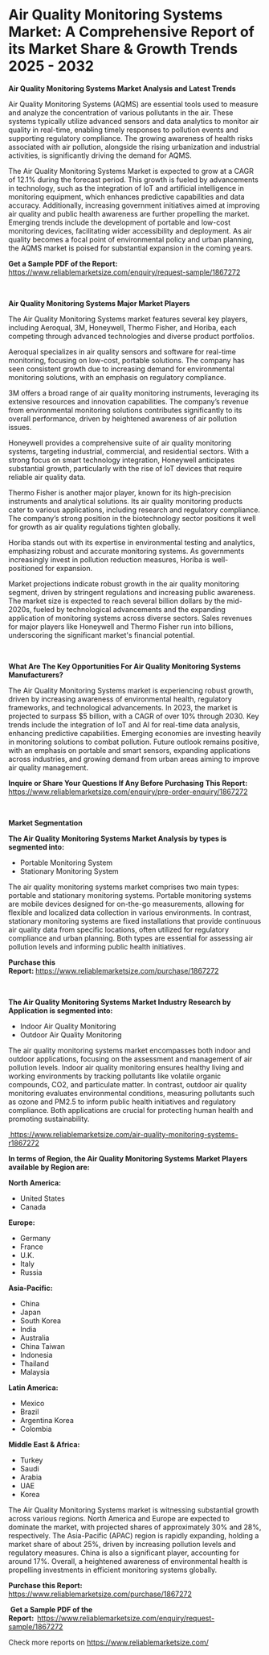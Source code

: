 <p><h1>Air Quality Monitoring Systems Market: A Comprehensive Report of its Market Share & Growth Trends 2025 - 2032</h1></p><p><strong>Air Quality Monitoring Systems Market Analysis and Latest Trends</strong></p>
<p><p>Air Quality Monitoring Systems (AQMS) are essential tools used to measure and analyze the concentration of various pollutants in the air. These systems typically utilize advanced sensors and data analytics to monitor air quality in real-time, enabling timely responses to pollution events and supporting regulatory compliance. The growing awareness of health risks associated with air pollution, alongside the rising urbanization and industrial activities, is significantly driving the demand for AQMS.</p><p>The Air Quality Monitoring Systems Market is expected to grow at a CAGR of 12.1% during the forecast period. This growth is fueled by advancements in technology, such as the integration of IoT and artificial intelligence in monitoring equipment, which enhances predictive capabilities and data accuracy. Additionally, increasing government initiatives aimed at improving air quality and public health awareness are further propelling the market. Emerging trends include the development of portable and low-cost monitoring devices, facilitating wider accessibility and deployment. As air quality becomes a focal point of environmental policy and urban planning, the AQMS market is poised for substantial expansion in the coming years.</p></p>
<p><strong>Get a Sample PDF of the Report:&nbsp;</strong> <a href="https://www.reliablemarketsize.com/enquiry/request-sample/1867272?utm_campaign=2295&utm_medium=2&utm_source=Github&utm_content=ia&utm_term=19022025&utm_id=air-quality-monitoring-systems">https://www.reliablemarketsize.com/enquiry/request-sample/1867272</a></p>
<p>&nbsp;</p>
<p><strong>Air Quality Monitoring Systems Major Market Players</strong></p>
<p><p>The Air Quality Monitoring Systems market features several key players, including Aeroqual, 3M, Honeywell, Thermo Fisher, and Horiba, each competing through advanced technologies and diverse product portfolios.</p><p>Aeroqual specializes in air quality sensors and software for real-time monitoring, focusing on low-cost, portable solutions. The company has seen consistent growth due to increasing demand for environmental monitoring solutions, with an emphasis on regulatory compliance.</p><p>3M offers a broad range of air quality monitoring instruments, leveraging its extensive resources and innovation capabilities. The company’s revenue from environmental monitoring solutions contributes significantly to its overall performance, driven by heightened awareness of air pollution issues.</p><p>Honeywell provides a comprehensive suite of air quality monitoring systems, targeting industrial, commercial, and residential sectors. With a strong focus on smart technology integration, Honeywell anticipates substantial growth, particularly with the rise of IoT devices that require reliable air quality data.</p><p>Thermo Fisher is another major player, known for its high-precision instruments and analytical solutions. Its air quality monitoring products cater to various applications, including research and regulatory compliance. The company’s strong position in the biotechnology sector positions it well for growth as air quality regulations tighten globally.</p><p>Horiba stands out with its expertise in environmental testing and analytics, emphasizing robust and accurate monitoring systems. As governments increasingly invest in pollution reduction measures, Horiba is well-positioned for expansion.</p><p>Market projections indicate robust growth in the air quality monitoring segment, driven by stringent regulations and increasing public awareness. The market size is expected to reach several billion dollars by the mid-2020s, fueled by technological advancements and the expanding application of monitoring systems across diverse sectors. Sales revenues for major players like Honeywell and Thermo Fisher run into billions, underscoring the significant market's financial potential.</p></p>
<p>&nbsp;</p>
<p><strong>What Are The Key Opportunities For Air Quality Monitoring Systems Manufacturers?</strong></p>
<p><p>The Air Quality Monitoring Systems market is experiencing robust growth, driven by increasing awareness of environmental health, regulatory frameworks, and technological advancements. In 2023, the market is projected to surpass $5 billion, with a CAGR of over 10% through 2030. Key trends include the integration of IoT and AI for real-time data analysis, enhancing predictive capabilities. Emerging economies are investing heavily in monitoring solutions to combat pollution. Future outlook remains positive, with an emphasis on portable and smart sensors, expanding applications across industries, and growing demand from urban areas aiming to improve air quality management.</p></p>
<p><strong>Inquire or Share Your Questions If Any Before Purchasing This Report:</strong> <a href="https://www.reliablemarketsize.com/enquiry/pre-order-enquiry/1867272?utm_campaign=2295&utm_medium=2&utm_source=Github&utm_content=ia&utm_term=19022025&utm_id=air-quality-monitoring-systems">https://www.reliablemarketsize.com/enquiry/pre-order-enquiry/1867272</a></p>
<p>&nbsp;</p>
<p><strong>Market Segmentation</strong></p>
<p><strong>The Air Quality Monitoring Systems Market Analysis by types is segmented into:</strong></p>
<p><ul><li>Portable Monitoring System</li><li>Stationary Monitoring System</li></ul></p>
<p><p>The air quality monitoring systems market comprises two main types: portable and stationary monitoring systems. Portable monitoring systems are mobile devices designed for on-the-go measurements, allowing for flexible and localized data collection in various environments. In contrast, stationary monitoring systems are fixed installations that provide continuous air quality data from specific locations, often utilized for regulatory compliance and urban planning. Both types are essential for assessing air pollution levels and informing public health initiatives.</p></p>
<p><strong>Purchase this Report:&nbsp;</strong><a href="https://www.reliablemarketsize.com/purchase/1867272?utm_campaign=2295&utm_medium=2&utm_source=Github&utm_content=ia&utm_term=19022025&utm_id=air-quality-monitoring-systems">https://www.reliablemarketsize.com/purchase/1867272</a></p>
<p>&nbsp;</p>
<p><strong>The Air Quality Monitoring Systems Market Industry Research by Application is segmented into:</strong></p>
<p><ul><li>Indoor Air Quality Monitoring</li><li>Outdoor Air Quality Monitoring</li></ul></p>
<p><p>The air quality monitoring systems market encompasses both indoor and outdoor applications, focusing on the assessment and management of air pollution levels. Indoor air quality monitoring ensures healthy living and working environments by tracking pollutants like volatile organic compounds, CO2, and particulate matter. In contrast, outdoor air quality monitoring evaluates environmental conditions, measuring pollutants such as ozone and PM2.5 to inform public health initiatives and regulatory compliance. Both applications are crucial for protecting human health and promoting sustainability.</p></p>
<p><a href="https://www.reliablemarketsize.com/air-quality-monitoring-systems-r1867272?utm_campaign=2295&utm_medium=2&utm_source=Github&utm_content=ia&utm_term=19022025&utm_id=air-quality-monitoring-systems">&nbsp;https://www.reliablemarketsize.com/air-quality-monitoring-systems-r1867272</a></p>
<p><strong>In terms of Region, the Air Quality Monitoring Systems Market Players available by Region are:</strong></p>
<p>
    <p> <strong> North America: </strong>
        <ul>
            <li>United States</li>
            <li>Canada</li>
        </ul>
        </p> 
    <p> <strong> Europe: </strong>
        <ul>
            <li>Germany</li>
            <li>France</li>
            <li>U.K.</li>
            <li>Italy</li>
            <li>Russia</li>
        </ul>
        </p> 
    <p> <strong> Asia-Pacific: </strong>
        <ul>
            <li>China</li>
            <li>Japan</li>
            <li>South Korea</li>
            <li>India</li>
            <li>Australia</li>
            <li>China Taiwan</li>
            <li>Indonesia</li>
            <li>Thailand</li>
            <li>Malaysia</li>
        </ul>
        </p> 
    <p> <strong> Latin America: </strong>
        <ul>
            <li>Mexico</li>
            <li>Brazil</li>
            <li>Argentina Korea</li>
            <li>Colombia</li>
        </ul>
        </p> 
    <p> <strong> Middle East & Africa: </strong>
        <ul>
            <li>Turkey</li>
            <li>Saudi</li>
            <li>Arabia</li>
            <li>UAE</li>
            <li>Korea</li>
        </ul>
    </p>
    </p>
<p><p>The Air Quality Monitoring Systems market is witnessing substantial growth across various regions. North America and Europe are expected to dominate the market, with projected shares of approximately 30% and 28%, respectively. The Asia-Pacific (APAC) region is rapidly expanding, holding a market share of about 25%, driven by increasing pollution levels and regulatory measures. China is also a significant player, accounting for around 17%. Overall, a heightened awareness of environmental health is propelling investments in efficient monitoring systems globally.</p></p>
<p><strong>Purchase this Report: </strong><a href="https://www.reliablemarketsize.com/purchase/1867272?utm_campaign=2295&utm_medium=2&utm_source=Github&utm_content=ia&utm_term=19022025&utm_id=air-quality-monitoring-systems">https://www.reliablemarketsize.com/purchase/1867272</a></p>
<p>&nbsp;<strong>Get a Sample PDF of the Report:&nbsp;&nbsp;</strong><a href="https://www.reliablemarketsize.com/enquiry/request-sample/1867272?utm_campaign=2295&utm_medium=2&utm_source=Github&utm_content=ia&utm_term=19022025&utm_id=air-quality-monitoring-systems">https://www.reliablemarketsize.com/enquiry/request-sample/1867272</a></p>
<p><strong></strong></p>
<p>Check more reports on <a href="https://www.reliablemarketsize.com/?utm_campaign=2295&utm_medium=2&utm_source=Github&utm_content=ia&utm_term=19022025&utm_id=air-quality-monitoring-systems">https://www.reliablemarketsize.com/</a></p>